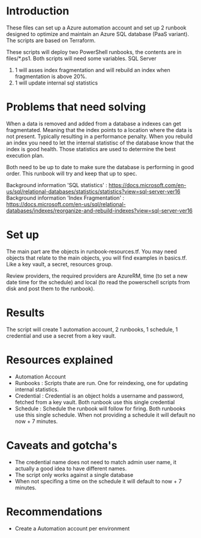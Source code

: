 # Introduction 
These files can set up a Azure automation account and set up 2 runbook designed to optimize and maintain an Azure SQL database (PaaS variant).
The scripts are based on Terraform.

These scripts will deploy two PowerShell runbooks, the contents are in files/*.ps1. Both scripts will need some variables. SQL Server
1. 1 will asses index fragmentation and will rebuild an index when fragmentation is above 20%.
2. 1 will update internal sql statistics

# Problems that need solving
When a data is removed and added from a database a indexes can get fragmentated. Meaning that the index points to a location where the data is not present. Typically resulting in a performance penalty.
When you rebuild an index you need to let the internal statistisc of the database know that the index is good health. Those statistics are used to determine the best execution plan.

Both need to be up to date to make sure the database is performing in good order. This runbook will try and keep that up to spec.

Background information 'SQL statistics' : https://docs.microsoft.com/en-us/sql/relational-databases/statistics/statistics?view=sql-server-ver16
Background information 'Index Fragmentation' : https://docs.microsoft.com/en-us/sql/relational-databases/indexes/reorganize-and-rebuild-indexes?view=sql-server-ver16

# Set up
The main part are the objects in runbook-resources.tf. You may need objects that relate to the main objects, you will find examples in basics.tf. Like a key vault, a secret, resources group.

Review providers, the required providers are AzureRM, time (to set a new date time for the schedule) and local (to read the powerschell scripts from disk and post them to the runbook). 

# Results
The script will create 1 automation account, 2 runbooks, 1 schedule, 1 credential and use a secret from a key vault.

# Resources explained
- Automation Account
- Runbooks : Scripts thate are run. One for reindexing, one for updating internal statistics.
- Credential : Credential is an object holds a username and password, fetched from a key vault. Both runbook use this single credential
- Schedule : Schedule the runbook will follow for firing. Both runbooks use this single schedule. When not providing a schedule it will default no now + 7 minutes.


# Caveats and gotcha's
- The credential name does not need to match admin user name, it actually a good idea to have different names.
- The script only works against a single database
- When not specifing a time on the schedule it will default to now + 7 minutes.

# Recommendations
- Create a Automation account per environment